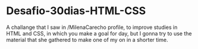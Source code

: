 # Desafio-30dias-HTML-CSS
A challange that I saw in /MilenaCarecho profile, to improve studies in HTML and CSS, in which you make a goal for day, but I gonna try to use the material that she gathered to make one of my on in a shorter time.
